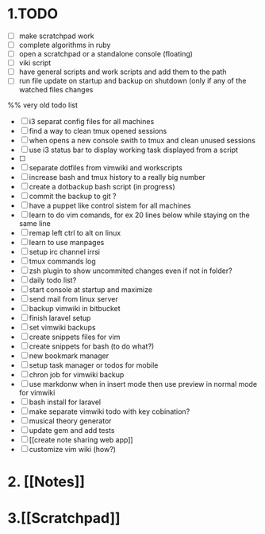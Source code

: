# 1.TODO
* [ ] make scratchpad work
* [ ] complete algorithms in ruby
* [ ] open a scratchpad or a standalone console (floating)
* [ ] viki script
* [ ] have general scripts and work scripts and add them to the path
* [ ] run file update on startup and backup on shutdown (only if any of the watched files changes

%% very old todo list
* [ ] i3 separat config files for all machines
* [ ] find a way to clean tmux opened sessions
* [ ] when opens a new console swith to tmux and clean unused sessions
* [ ] use i3 status bar to display working task displayed from a script
* [ ]
* [ ] separate dotfiles from vimwiki and workscripts
* [ ] increase bash and tmux history to a really big number
* [ ] create a dotbackup bash script (in progress)
* [ ] commit the backup to git ?
* [ ] have a puppet like control sistem for all machines
* [ ] learn to do vim comands, for ex 20 lines below while staying on the same line
* [ ] remap left ctrl to alt on linux
* [ ] learn to use manpages
* [ ] setup irc channel irrsi
* [ ] tmux commands log
* [ ] zsh plugin to show uncommited changes even if not in folder?
* [ ] daily todo list?
* [ ] start console at startup and maximize
* [ ] send mail from linux server
* [ ] backup vimwiki in bitbucket
* [ ] finish laravel setup
* [ ] set vimwiki backups
* [ ] create snippets files for vim
* [ ] create snippets for bash (to do what?)
* [ ] new bookmark manager
* [ ] setup task manager or todos for mobile
* [ ] chron job for vimwiki backup
* [ ] use markdonw when in insert mode then use preview in normal mode for vimwiki
* [ ] bash install for laravel
* [ ] make separate vimwiki todo with key cobination?
* [ ] musical theory generator
* [ ] update gem and add tests
* [ ] [[create note sharing web app]]
* [ ] customize vim wiki (how?)

# 2. [[Notes]]

# 3.[[Scratchpad]]

